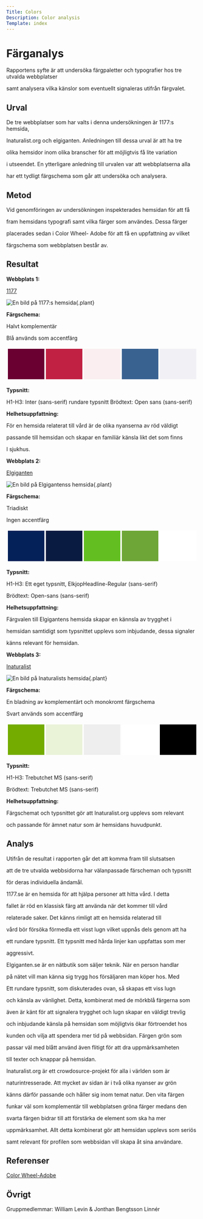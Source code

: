 ```yaml
---
Title: Colors
Description: Color analysis
Template: index
---
```


Färganalys
=============

Rapportens syfte är att undersöka färgpaletter och typografier hos tre utvalda webbplatser

samt analysera vilka känslor som eventuellt signaleras utifrån färgvalet.

Urval
--------

De tre webbplatser som har valts i denna undersökningen är 1177:s hemsida,

Inaturalist.org och elgiganten. Anledningen till dessa urval är att ha tre

olika hemsidor inom olika branscher för att möjligtvis få lite variation 

i utseendet. En ytterligare anledning till urvalen var att webbplatserna alla 

har ett tydligt färgschema som går att undersöka och analysera.

Metod
--------

Vid genomföringen av undersökningen inspekterades hemsidan för att få 

fram hemsidans typografi samt vilka färger som användes. Dessa färger

placerades sedan i Color Wheel- Adobe för att få en uppfattning av vilket 

färgschema som webbplatsen består av. 

Resultat
-----------

**Webbplats 1:**

 [1177](https://www.1177.se/Jonkopings-lan/)

![En bild på 1177:s hemsida](%assets_url%/img/1177.png "1177.se"){.plant}

**Färgschema:**

Halvt komplementär

Blå används som accentfärg

<table style="border-spacing: 4px; border-collapse: separate">
<tr>
<td style="height: 5em; width: 7em; background-color: #6A0032">
<td style="height: 5em; width: 7em; background-color: #C12143">
<td style="height: 5em; width: 7em; background-color: #FAEEF0">
<td style="height: 5em; width: 7em; background-color: #396291">
<td style="height: 5em; width: 7em; background-color: #F1F1F5">
</tr>
</table>

**Typsnitt:**

H1-H3: Inter (sans-serif) rundare typsnitt
Brödtext: Open sans (sans-serif)

**Helhetsuppfattning:**

För en hemsida relaterat till vård är de olika nyanserna av röd väldigt 

passande till hemsidan och skapar en familiär känsla likt det som finns 

I sjukhus.

**Webbplats 2:**

[Elgiganten](https://www.elgiganten.se/)

![En bild på Elgigantenss hemsida](%assets_url%/img/elgiganten.png "Elgiganten.se"){.plant}

**Färgschema:**

Triadiskt

Ingen accentfärg

<table style="border-spacing: 4px; border-collapse: separate">
<tr>
<td style="height: 5em; width: 7em; background-color: #052159">
<td style="height: 5em; width: 7em; background-color: #091B40">
<td style="height: 5em; width: 7em; background-color: #63BF21">
<td style="height: 5em; width: 7em; background-color: #6EA637">
<td style="height: 5em; width: 7em; background-color: #FFFFFF">
</tr>
</table>

**Typsnitt:**

H1-H3: Ett eget typsnitt, ElkjopHeadline-Regular (sans-serif)

Brödtext: Open-sans (sans-serif)

**Helhetsuppfattning:**

Färgvalen till Elgigantens hemsida skapar en kännsla av trygghet i

hemsidan samtidigt som typsnittet upplevs som inbjudande, dessa signaler

känns relevant för hemsidan.

**Webbplats 3:**

[Inaturalist](https://www.inaturalist.org/)

![En bild på Inaturalists hemsida](%assets_url%/img/inaturalist.png "inaturalist.org"){.plant}

**Färgschema:**

En bladning av komplementärt och monokromt färgschema

Svart används som accentfärg


<table style="border-spacing: 4px; border-collapse: separate">
<tr>
<td style="height: 5em; width: 7em; background-color: #74ac00">
<td style="height: 5em; width: 7em; background-color: #eaf3d8">
<td style="height: 5em; width: 7em; background-color: #eee">
<td style="height: 5em; width: 7em; background-color: #FFFFFF">
<td style="height: 5em; width: 7em; background-color: #000000">
</tr>
</table>

**Typsnitt:**

H1-H3: Trebutchet MS (sans-serif)

Brödtext: Trebutchet MS (sans-serif)

**Helhetsuppfattning:**

Färgschemat och typsnittet gör att Inaturalist.org upplevs som relevant 

och passande för ämnet natur som är hemsidans huvudpunkt.


Analys
---------

Utifrån de resultat i rapporten går det att komma fram till slutsatsen 

att de tre utvalda webbsidorna har välanpassade färscheman och typsnitt

för deras individuella ändamål. 


1177.se är en hemsida för att hjälpa personer att hitta vård. I detta 

fallet är röd en klassisk färg att använda när det kommer till vård 

relaterade saker. Det känns rimligt att en hemsida relaterad till 

vård bör försöka förmedla ett visst lugn vilket uppnås dels genom att ha 

ett rundare typsnitt. Ett typsnitt med hårda linjer kan uppfattas som mer 

aggressivt. 

Elgiganten.se är en nätbutik som säljer teknik. När en person handlar

på nätet vill man känna sig trygg hos försäljaren man köper hos. Med 

Ett rundare typsnitt, som diskuterades ovan, så skapas ett viss lugn 

och känsla av vänlighet. Detta, kombinerat med de mörkblå färgerna som 

även är känt för att signalera trygghet och lugn skapar en väldigt trevlig

och inbjudande känsla på hemsidan som möjligtvis ökar förtroendet hos 

kunden och vilja att spendera mer tid på webbsidan. Färgen grön som 

passar väl med blått använd även flitigt för att dra uppmärksamheten

till texter och knappar på hemsidan.

Inaturalist.org är ett crowdosurce-projekt för alla i världen som är 

naturintresserade. Att mycket av sidan är i två olika nyanser av grön

känns därför passande och håller sig inom temat natur. Den vita färgen

funkar väl som komplementär till webbplatsen gröna färger medans den 

svarta färgen bidrar till att förstärka de element som ska ha mer 

uppmärksamhet. Allt detta kombinerat gör att hemsidan upplevs som seriös

samt relevant för profilen som webbsidan vill skapa åt sina användare.


Referenser
-------------

[Color Wheel-Adobe](https://color.adobe.com/sv/create/color-wheel)

Övrigt
---------
Gruppmedlemmar: William Levin & Jonthan Bengtsson Linnér